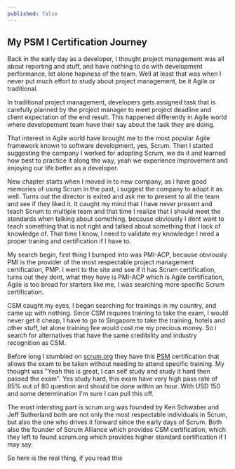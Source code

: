 ```yaml
---
published: false
---
```



## My PSM I Certification Journey 

Back in the early day as a developer, I thought project management was all about reporting and stuff, and have nothing to do with development performance, let alone hapiness of the team. Well at least that was when I never put much effort to study about project management, be it Agile or traditional.

In traditional project management, developers gets assigned task that is carefully planned by the project manager to meet project deadline and client expectation of the end result. This happened differently in Agile world where developement team have their say about the task they are doing. 

That interest in Agile world have brought me to the most popular Agile framework known to software development, yes, Scrum. Then I started suggesting the company I worked for adopting Scrum, we do it and learned how best to practice it along the way, yeah we experience improvement and enjoying our life better as a developer.

New chapter starts when I moved in to new company, as i have good memories of using Scrum in the past, i suggest the company to adopt it as well. Turns out the director is exited and ask me to present to all the team and see if they liked it. It caught my mind that I have never present and teach Scrum to multiple team and that time I realize that I should meet the standards when talking about something, because obviously I dont want to teach something that is not right and talked about something that I lack of knowledge of. That time I know, I need to validate my knowledge I need a proper traning and certification if I have to.

My search begin, first thing I bumped into was PMI-ACP, because obviously PMI is the provider of the most respectable project management certification, PMP. I went to the site and see if it has Scrum certification, turns out they dont, what they have is PMI-ACP which is Agile certification, Agile is too broad for starters like me, I was searching more specific Scrum certification.

CSM caught my eyes, I began searching for trainings in my country, and came up with nothing. Since CSM requires training to take the exam, I would never get it cheap, I have to go to Singapore to take the training, hotels and other stuff, let alone training fee would cost me my precious money. So i search for alternatives that have the same credibility and industry recognition as CSM. 

Before long I stumbled on [scrum.org](https://www.scrum.org/) they have this [PSM](https://www.scrum.org/Assessments/Professional-Scrum-Master-Assessments) certification that allows the exam to be taken without needing to attend specific training. My thought was "Yeah this is great, I can self study and study it hard then passed the exam". Yes study hard, this exam have very high pass rate of 85% out of 80 question and should be done within an hour. With USD 150 and some determination I'm sure I can pull this off.

The most intersting part is scrum.org was founded by Ken Schwaber and Jeff Sutherland both are not only the most respectable individuals in Scrum, but also the one who drives it forward since the early days of Scrum. Both also the founder of Scrum Alliance which provides CSM certification, which they left to found scrum.org which provides higher standard certification if I may say.

So here is the real thing, if you read this
